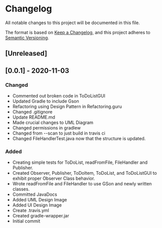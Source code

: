 # Changelog
All notable changes to this project will be documented in this file.

The format is based on [Keep a Changelog](https://keepachangelog.com/en/1.0.0/),
and this project adheres to [Semantic Versioning](https://semver.org/spec/v2.0.0.html).

## [Unreleased]

## [0.0.1] - 2020-11-03
### Changed
- Commented out broken code in ToDoListGUI
- Updated Gradle to include Gson
- Refactoring using Design Pattern in Refactoring.guru
- Changed .gitignore
- Update README.md
- Made crucial changes to UML Diagram
- Changed permissions in gradlew
- Changed from --scan to just build in travis ci
- Changed FileHandlerTest.java now that the structure is updated.
### Added
- Creating simple tests for ToDoList, readFromFile, FileHandler and Publisher.
- Created Observer, Publisher, ToDoItem, ToDoList, and ToDoListGUI to exhibit proper Observer Class behavior.
- Wrote readFromFile and FileHandler to use GSon and newly written classes.
- Committed JavaDocs
- Added UML Design Image
- Added UI Design Image
- Create .travis.yml
- Created gradle-wrapper.jar
- Initial commit
